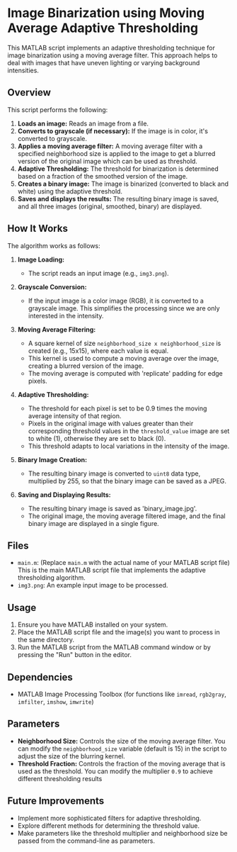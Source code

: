 # Image Binarization using Moving Average Adaptive Thresholding

This MATLAB script implements an adaptive thresholding technique for image binarization using a moving average filter. This approach helps to deal with images that have uneven lighting or varying background intensities.

## Overview

This script performs the following:

1.  **Loads an image:** Reads an image from a file.
2.  **Converts to grayscale (if necessary):** If the image is in color, it's converted to grayscale.
3.  **Applies a moving average filter:** A moving average filter with a specified neighborhood size is applied to the image to get a blurred version of the original image which can be used as threshold.
4.  **Adaptive Thresholding:** The threshold for binarization is determined based on a fraction of the smoothed version of the image.
5.  **Creates a binary image:** The image is binarized (converted to black and white) using the adaptive threshold.
6.  **Saves and displays the results:** The resulting binary image is saved, and all three images (original, smoothed, binary) are displayed.

## How It Works

The algorithm works as follows:

1.  **Image Loading:**
    *   The script reads an input image (e.g., `img3.png`).

2.  **Grayscale Conversion:**
    *   If the input image is a color image (RGB), it is converted to a grayscale image. This simplifies the processing since we are only interested in the intensity.

3.  **Moving Average Filtering:**
    *   A square kernel of size `neighborhood_size x neighborhood_size` is created (e.g., 15x15), where each value is equal.
    *   This kernel is used to compute a moving average over the image, creating a blurred version of the image.
    *  The moving average is computed with 'replicate' padding for edge pixels.

4.  **Adaptive Thresholding:**
    *   The threshold for each pixel is set to be 0.9 times the moving average intensity of that region.
    *   Pixels in the original image with values greater than their corresponding threshold values in the `threshold_value` image are set to white (1), otherwise they are set to black (0).
    *  This threshold adapts to local variations in the intensity of the image.

5.  **Binary Image Creation:**
    *   The resulting binary image is converted to `uint8` data type, multiplied by 255, so that the binary image can be saved as a JPEG.

6.  **Saving and Displaying Results:**
    *   The resulting binary image is saved as 'binary_image.jpg'.
    *   The original image, the moving average filtered image, and the final binary image are displayed in a single figure.

## Files

*   `main.m`: (Replace `main.m` with the actual name of your MATLAB script file) This is the main MATLAB script file that implements the adaptive thresholding algorithm.
*   `img3.png`: An example input image to be processed.

## Usage

1.  Ensure you have MATLAB installed on your system.
2.  Place the MATLAB script file and the image(s) you want to process in the same directory.
3.  Run the MATLAB script from the MATLAB command window or by pressing the "Run" button in the editor.

## Dependencies

*   MATLAB Image Processing Toolbox (for functions like `imread`, `rgb2gray`, `imfilter`, `imshow`, `imwrite`)

## Parameters
*   **Neighborhood Size:** Controls the size of the moving average filter. You can modify the `neighborhood_size` variable (default is 15) in the script to adjust the size of the blurring kernel.
*   **Threshold Fraction:** Controls the fraction of the moving average that is used as the threshold. You can modify the multiplier `0.9` to achieve different thresholding results

## Future Improvements

*   Implement more sophisticated filters for adaptive thresholding.
*   Explore different methods for determining the threshold value.
*   Make parameters like the threshold multiplier and neighborhood size be passed from the command-line as parameters.
